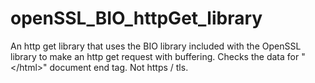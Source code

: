 # openSSL_BIO_httpGet_library
An http get library that uses the BIO library included with the OpenSSL library to make an http get request with buffering. Checks the data for "&lt;/html>" document end tag. Not https / tls.
